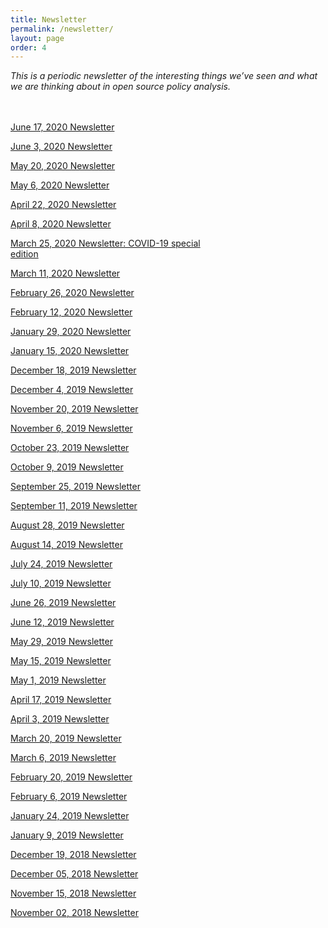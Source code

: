 ```yaml
---
title: Newsletter
permalink: /newsletter/
layout: page
order: 4
---
```

<style>
	@media(min-width: 900px){
		.column {
			float: left;
			margin-top: 20px;
		}
		.buffer {
			margin-right: 200px;
		}		
	}

</style>
*This is a periodic newsletter of the interesting things we’ve seen and what we are thinking about in open source policy analysis.*

<div class="row">
	<div class="column buffer">
		<p><a href="/newsletter06172020/">June 17, 2020 Newsletter</a></p>
		<p><a href="/newsletter06032020/">June 3, 2020 Newsletter</a></p>
		<p><a href="/newsletter05202020/">May 20, 2020 Newsletter</a></p>
		<p><a href="/newsletter05062020/">May 6, 2020 Newsletter</a></p>
		<p><a href="/newsletter04222020/">April 22, 2020 Newsletter</a></p>
		<p><a href="/newsletter04082020/">April 8, 2020 Newsletter</a></p>		
		<p><a href="/newsletter03252020/">March 25, 2020 Newsletter: COVID-19 special edition</a></p>
		<p><a href="/newsletter03112020/">March 11, 2020 Newsletter</a></p>		
		<p><a href="/newsletter02262020/">February 26, 2020 Newsletter</a></p>
		<p><a href="/newsletter02122020/">February 12, 2020 Newsletter</a></p>
		<p><a href="/newsletter01292020/">January 29, 2020 Newsletter</a></p>
		<p><a href="/newsletter01152020/">January 15, 2020 Newsletter</a></p>
		<p><a href="/newsletter12182019/">December 18, 2019 Newsletter</a></p>
		<p><a href="/newsletter12042019/">December 4, 2019 Newsletter</a></p>
		<p><a href="/newsletter11202019/">November 20, 2019 Newsletter</a></p>
		<p><a href="/newsletter11062019/">November 6, 2019 Newsletter</a></p>
		<p><a href="/newsletter10232019/">October 23, 2019 Newsletter</a></p>
		<p><a href="/newsletter10092019/">October 9, 2019 Newsletter</a></p>
		<p><a href="/newsletter09252019/">September 25, 2019 Newsletter</a></p>
		<p><a href="/newsletter09112019/">September 11, 2019 Newsletter</a></p>
		<p><a href="/newsletter08282019/">August 28, 2019 Newsletter</a></p>
		<p><a href="/newsletter08142019/">August 14, 2019 Newsletter</a></p>
		<p><a href="/newsletter07242019/">July 24, 2019 Newsletter</a></p>
		<p><a href="/newsletter07102019/">July 10, 2019 Newsletter</a></p>
		<p><a href="/newsletter06262019/">June 26, 2019 Newsletter</a></p>
		<p><a href="/newsletter06122019/">June 12, 2019 Newsletter</a></p>
		<p><a href="/newsletter05292019/">May 29, 2019 Newsletter</a></p>
		<p><a href="/newsletter05152019/">May 15, 2019 Newsletter</a></p>
		<p><a href="/newsletter05012019/">May 1, 2019 Newsletter</a></p>
		<p><a href="/newsletter04172019/">April 17, 2019 Newsletter</a></p>
		<p><a href="/newsletter04032019/">April 3, 2019 Newsletter</a></p>
		<p><a href="/newsletter03202019/">March 20, 2019 Newsletter</a></p>
		<p><a href="/newsletter03062019/">March 6, 2019 Newsletter</a></p>
		<p><a href="/newsletter02202019/">February 20, 2019 Newsletter</a></p>
		<p><a href="/newsletter02062019/">February 6, 2019 Newsletter</a></p>
		<p><a href="/newsletter01242019/">January 24, 2019 Newsletter</a></p>
		<p><a href="/newsletter01092019/">January 9, 2019 Newsletter</a></p>
		<p><a href="/newsletter12192018/">December 19, 2018 Newsletter</a></p>
		<p><a href="/newsletter12052018/">December 05, 2018 Newsletter</a></p>
		<p><a href="/newsletter11152018/">November 15, 2018 Newsletter</a></p>
		<p><a href="/newsletter11022018/">November 02, 2018 Newsletter</a></p>
	</div>
	<div class="column">
		<script style="margin-top: -30px" src="//hello.aei.org/js/forms2/js/forms2.min.js"></script>
		<form style="margin-top: -30px" id="mktoForm_1256"></form>
		<script style="margin-top: -30px">MktoForms2.loadForm("//app-sj19.marketo.com", "475-PBQ-971", 1256);</script>
	</div>
</div>		






